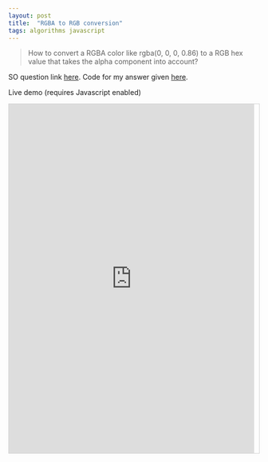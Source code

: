 ```yaml
---
layout: post
title:  "RGBA to RGB conversion"
tags: algorithms javascript
---
```


> How to convert a RGBA color like
> rgba(0, 0, 0, 0.86)
> to a RGB hex value that takes the alpha component into account?

SO question link [here](http://stackoverflow.com/q/21576092/1938163).
Code for my answer given [here](http://stackoverflow.com/a/21576659/1938163).

Live demo (requires Javascript enabled)
<p align="center" style="border:1px solid lightgrey; padding-right: 10px;">
<iframe scrolling="no" src="https://marcodiiga.github.io/rgba2rgb/rgba2rgb.html" width="100%" height="700" style="border: none;"></iframe>
</p>
